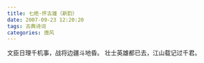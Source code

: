 ```yaml
---
title: 七绝·怀古雄（新韵）
date: 2007-09-23 12:20:20
tags: 古典诗词
categories: 唐风
---
```

文臣日理千机事，战将边疆斗地昏。
壮士英雄都已去，江山载记过千君。